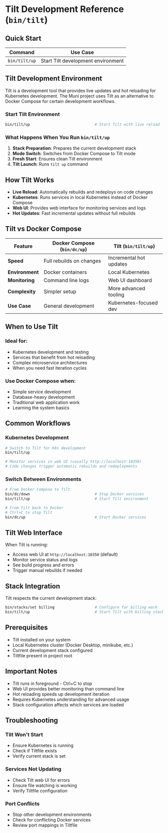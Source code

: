 # Tilt Development Reference (`bin/tilt`)

## Quick Start
| Command | Use Case |
|---------|----------|
| `bin/tilt/up` | Start Tilt development environment |

## Tilt Development Environment

Tilt is a development tool that provides live updates and hot reloading for Kubernetes development. The Muni project uses Tilt as an alternative to Docker Compose for certain development workflows.

### Start Tilt Environment
```bash
bin/tilt/up                             # Start Tilt with live reload
```

### What Happens When You Run `bin/tilt/up`

1. **Stack Preparation**: Prepares the current development stack
2. **Mode Switch**: Switches from Docker Compose to Tilt mode
3. **Fresh Start**: Ensures clean Tilt environment
4. **Tilt Launch**: Runs `tilt up` command

## How Tilt Works

- **Live Reload**: Automatically rebuilds and redeploys on code changes
- **Kubernetes**: Runs services in local Kubernetes instead of Docker Compose
- **Web UI**: Provides web interface for monitoring services and logs
- **Hot Updates**: Fast incremental updates without full rebuilds

## Tilt vs Docker Compose

| Feature | Docker Compose (`bin/dc/up`) | Tilt (`bin/tilt/up`) |
|---------|------------------------------|---------------------|
| **Speed** | Full rebuilds on changes | Incremental hot updates |
| **Environment** | Docker containers | Local Kubernetes |
| **Monitoring** | Command line logs | Web UI dashboard |
| **Complexity** | Simpler setup | More advanced tooling |
| **Use Case** | General development | Kubernetes-focused dev |

## When to Use Tilt

### Ideal for:
- Kubernetes development and testing
- Services that benefit from hot reloading
- Complex microservice architectures
- When you need fast iteration cycles

### Use Docker Compose when:
- Simple service development
- Database-heavy development
- Traditional web application work
- Learning the system basics

## Common Workflows

### Kubernetes Development
```bash
# Switch to Tilt for K8s development
bin/tilt/up

# Monitor services in web UI (usually http://localhost:10350)
# Code changes trigger automatic rebuilds and redeployments
```

### Switch Between Environments
```bash
# From Docker Compose to Tilt
bin/dc/down                             # Stop Docker services
bin/tilt/up                             # Start Tilt environment

# From Tilt back to Docker
# Ctrl+C to stop Tilt
bin/dc/up                               # Start Docker services
```

## Tilt Web Interface

When Tilt is running:
- Access web UI at `http://localhost:10350` (default)
- Monitor service status and logs
- See build progress and errors
- Trigger manual rebuilds if needed

## Stack Integration

Tilt respects the current development stack:
```bash
bin/stacks/set billing                  # Configure for billing work
bin/tilt/up                             # Start Tilt with billing stack
```

## Prerequisites

- Tilt installed on your system
- Local Kubernetes cluster (Docker Desktop, minikube, etc.)
- Current development stack configured
- Tiltfile present in project root

## Important Notes

- Tilt runs in foreground - Ctrl+C to stop
- Web UI provides better monitoring than command line
- Hot reloading speeds up development iteration
- Requires Kubernetes understanding for advanced usage
- Stack configuration affects which services are loaded

## Troubleshooting

### Tilt Won't Start
- Ensure Kubernetes is running
- Check if Tiltfile exists
- Verify current stack is set

### Services Not Updating
- Check Tilt web UI for errors
- Ensure file watching is working
- Verify Tiltfile configuration

### Port Conflicts
- Stop other development environments
- Check for conflicting Docker services
- Review port mappings in Tiltfile